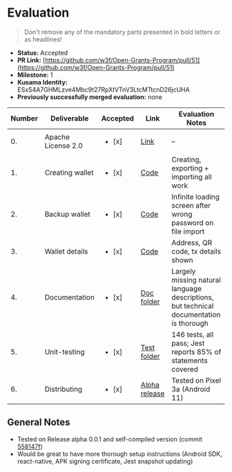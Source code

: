 # Evaluation

> Don't remove any of the mandatory parts presented in bold letters or as headlines!

- **Status:** Accepted
- **PR Link:** [https://github.com/w3f/Open-Grants-Program/pull/51](https://github.com/w3f/Open-Grants-Program/pull/51)
- **Milestone:** 1
- **Kusama Identity:** ESxS4A7GHMLzve4Mbc9t27RpXtVTnV3LtcMTtcnD26jcUHA
- **Previously successfully merged evaluation:** none

| Number | Deliverable        | Accepted               | Link                                                                                                                         | Evaluation Notes                                                                       |
| ------ | ------------------ | ---------------------- | ---------------------------------------------------------------------------------------------------------------------------- | -------------------------------------------------------------------------------------- |
| 0.     | Apache License 2.0 | <ul><li>[x] </li></ul> | [Link](https://github.com/fractapp/fractapp/blob/558147f27920609bd472a7f8e1aa9d5f81b5d61e/LICENSE)                           | –                                                                                      |
| 1.     | Creating wallet    | <ul><li>[x] </li></ul> | [Code](https://github.com/fractapp/fractapp/blob/558147f27920609bd472a7f8e1aa9d5f81b5d61e/src/screens/SaveWallet.tsx#L10)    | Creating, exporting + importing all work                                               |
| 2.     | Backup wallet      | <ul><li>[x] </li></ul> | [Code](https://github.com/fractapp/fractapp/blob/558147f27920609bd472a7f8e1aa9d5f81b5d61e/src/screens/SaveWallet.tsx#L51)    | Infinite loading screen after wrong password on file import                            |
| 3.     | Wallet details     | <ul><li>[x] </li></ul> | [Code](https://github.com/fractapp/fractapp/blob/558147f27920609bd472a7f8e1aa9d5f81b5d61e/src/screens/WalletDetails.tsx#L72) | Address, QR code, tx details shown                                                     |
| 4.     | Documentation      | <ul><li>[x] </li></ul> | [Doc folder](https://github.com/fractapp/fractapp/tree/558147f27920609bd472a7f8e1aa9d5f81b5d61e/docs)                        | Largely missing natural language descriptions, but technical documentation is thorough |
| 5.     | Unit-testing       | <ul><li>[x] </li></ul> | [Test folder](https://github.com/fractapp/fractapp/blob/558147f27920609bd472a7f8e1aa9d5f81b5d61e/__tests__)                  | 146 tests, all pass; Jest reports 85% of statements covered                            |
| 6.     | Distributing       | <ul><li>[x] </li></ul> | [Alpha release](https://github.com/fractapp/fractapp/releases/tag/0.0.1)                                                     | Tested on Pixel 3a (Android 11)                                                        |

## General Notes

- Tested on Release alpha 0.0.1 and self-compiled version (commit [558147f](https://github.com/fractapp/fractapp/commit/558147f27920609bd472a7f8e1aa9d5f81b5d61e))
- Would be great to have more thorough setup instructions (Android SDK, react-native, APK signing certificate, Jest snapshot updating)
